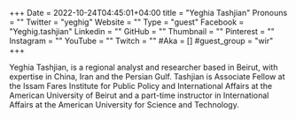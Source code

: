 +++
Date = 2022-10-24T04:45:01+04:00
title = "Yeghia Tashjian"
Pronouns = ""
Twitter = "yeghig"
Website = ""
Type = "guest"
Facebook = "Yeghig.tashjian"
Linkedin = ""
GitHub = ""
Thumbnail = ""
Pinterest = ""
Instagram = ""
YouTube = ""
Twitch = ""
#Aka = []
#guest_group = "wir"
+++

Yeghia Tashjian, is a regional analyst and researcher based in Beirut, with expertise in China, Iran and the Persian Gulf. Tashjian is Associate Fellow at the Issam Fares Institute for Public Policy and International Affairs at the American University of Beirut and a part-time instructor in International Affairs at the American University for Science and Technology.
